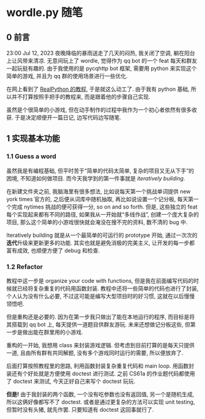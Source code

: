 # wordle.py 随笔

## 0 前言

23:00 Jul 12, 2023 夜晚降临的暴雨送走了几天的闷热, 我关闭了空调, 躺在阳台上让风带来清凉. 无意间玩上了 wordle, 觉得作为 qq bot 的一个 feat 每天和群友一起玩挺有趣的. 由于我使用的是 pycqhttp bot 框架, 需要用 python 来实现这个简单的游戏, 并且为 qq 群的使用场景进行一些优化.

在网上看到了 [RealPython 的教程](https://realpython.com/python-wordle-clone/), 于是就这么动工了. 由于我有 python 基础, 所以并不打算按照手把手的教程来, 而是跟着他的步骤自己实现.

虽然是个很简单的小游戏, 但在动手制作的过程中我作为一个初心者依然有很多收获. 于是决定顺便开一篇日记, 边写代码边写随笔.

## 1 实现基本功能

### 1.1 Guess a word

虽然我是有编程基础, 但平时苦于“简单的代码太简单, 复杂的项目又无从下手”的困境, 不知道如何做项目. 而今天我学到的第一件事就是 *iteratively building*.

在新建文件夹之前, 我脑海里有很多想法, 比如说每天第一个挑战单词提供 new york times 官方的, 之后便从词库中随机抽取, 再比如说设置一个记分板, 每天第一个完成 nytimes 挑战的便可获得一分, so on and so forth. 但是, 这些独立的 feat 每个实现起来都有不同的路径, 如果我从一开始就“多线作战”, 创建一个庞大复杂的项目, 那么这个简单的小游戏很快就会淹没在搜不完的资料, 数不清的 bug 中.

Iteratively building 就是从一个最简单的可运行的 prototype 开始, 通过一次次的**迭代**升级来更新更多的功能. 其实也就是避免消极的完美主义, 让开发的每一步都富有成效, 也顺便方便了 debug 和检查.

### 1.2 Refactor

教程中这一步是 organize your code with functions, 但是我在前面编写代码的时候就已经将复杂重复的代码用函数封装. 教程中还将一些简单的代码也进行了封装, 个人认为没有什么必要, 不过这可能是编写大型项目时的好习惯, 这就在以后慢慢领悟吧.

但是重构还是必要的. 因为在第一步我只做出了能在本地运行的程序, 而目标是将其搭载到 qq bot 上, 每天提供一道题目供群友游玩. 未来还想做记分板这些, 但第一步是做出能在群里用的小游戏.

重构的一开始, 我想用 class 来封装游戏逻辑. 但考虑到目前打算的是每天只提供一道, 且由所有群有共同解题, 没有多个游戏同时运行的需要, 所以便放弃了.

后面打算按照教程里的思路, 利用函数封装复杂重复代码和 main loop. 用函数封装还有个好处就是方便使用 doctest 进行测试. 之前 CS61a 的作业题代码都使用了 doctest 来测试, 今天正好自己来写个 doctest 玩玩.

**但是!** 由于我封装的两个函数, 一个没有吃参数也没有返回值, 另一个是随机生成, 所以这俩好像都写不了 doctest. 或者是通过更复杂的方法可以实现 unit testing, 但暂时没有头猪, 就先作罢. 只要知道有 doctest 这回事就行了. 
